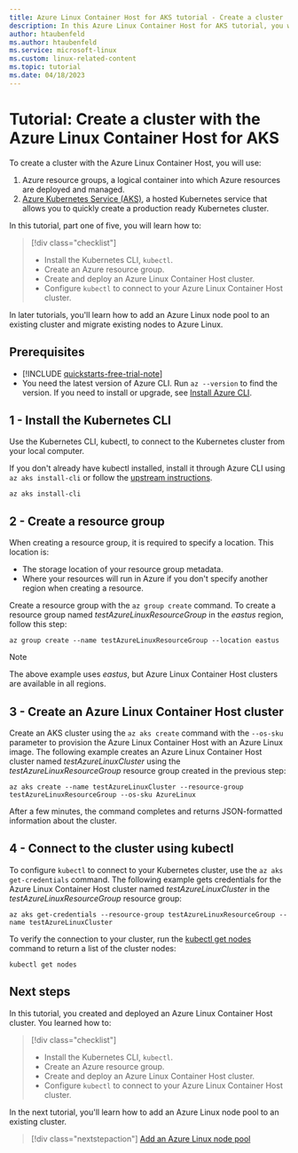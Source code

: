 ```yaml
---
title: Azure Linux Container Host for AKS tutorial - Create a cluster
description: In this Azure Linux Container Host for AKS tutorial, you will learn how to create an AKS cluster with Azure Linux.
author: htaubenfeld
ms.author: htaubenfeld
ms.service: microsoft-linux
ms.custom: linux-related-content
ms.topic: tutorial
ms.date: 04/18/2023
---
```


# Tutorial: Create a cluster with the Azure Linux Container Host for AKS

To create a cluster with the Azure Linux Container Host, you will use:
1. Azure resource groups, a logical container into which Azure resources are deployed and managed.
1. [Azure Kubernetes Service (AKS)](/azure/aks/intro-kubernetes), a hosted Kubernetes service that allows you to quickly create a production ready Kubernetes cluster.

In this tutorial, part one of five, you will learn how to:

> [!div class="checklist"]
> * Install the Kubernetes CLI, `kubectl`.
> * Create an Azure resource group.
> * Create and deploy an Azure Linux Container Host cluster.
> * Configure `kubectl` to connect to your Azure Linux Container Host cluster.

In later tutorials, you'll learn how to add an Azure Linux node pool to an existing cluster and migrate existing nodes to Azure Linux.

## Prerequisites

- [!INCLUDE [quickstarts-free-trial-note](~/reusable-content/ce-skilling/azure/includes/quickstarts-free-trial-note.md)]
- You need the latest version of Azure CLI. Run `az --version` to find the version. If you need to install or upgrade, see [Install Azure CLI](/cli/azure/install-azure-cli).

## 1 - Install the Kubernetes CLI

Use the Kubernetes CLI, kubectl, to connect to the Kubernetes cluster from your local computer.

If you don't already have kubectl installed, install it through Azure CLI using `az aks install-cli` or follow the [upstream instructions](https://kubernetes.io/docs/tasks/tools/install-kubectl-linux/).

```azurecli-interactive
az aks install-cli
```

## 2 - Create a resource group

When creating a resource group, it is required to specify a location. This location is: 
- The storage location of your resource group metadata.
- Where your resources will run in Azure if you don't specify another region when creating a resource.

Create a resource group with the `az group create` command. To create a resource group named *testAzureLinuxResourceGroup* in the *eastus* region, follow this step:

```azurecli-interactive
az group create --name testAzureLinuxResourceGroup --location eastus
```
> [!NOTE]
> The above example uses *eastus*, but Azure Linux Container Host clusters are available in all regions.

## 3 - Create an Azure Linux Container Host cluster

Create an AKS cluster using the `az aks create` command with the `--os-sku` parameter to provision the Azure Linux Container Host with an Azure Linux image. The following example creates an Azure Linux Container Host cluster named *testAzureLinuxCluster* using the *testAzureLinuxResourceGroup* resource group created in the previous step: 

```azurecli-interactive
az aks create --name testAzureLinuxCluster --resource-group testAzureLinuxResourceGroup --os-sku AzureLinux
```
After a few minutes, the command completes and returns JSON-formatted information about the cluster.

## 4 - Connect to the cluster using kubectl

To configure `kubectl` to connect to your Kubernetes cluster, use the `az aks get-credentials` command. The following example gets credentials for the Azure Linux Container Host cluster named *testAzureLinuxCluster* in the *testAzureLinuxResourceGroup* resource group:

```azurecli
az aks get-credentials --resource-group testAzureLinuxResourceGroup --name testAzureLinuxCluster
```

To verify the connection to your cluster, run the [kubectl get nodes](https://kubernetes.io/docs/reference/generated/kubectl/kubectl-commands#get) command to return a list of the cluster nodes:

```azurecli-interactive
kubectl get nodes
```

## Next steps

In this tutorial, you created and deployed an Azure Linux Container Host cluster. You learned how to: 

> [!div class="checklist"]
> * Install the Kubernetes CLI, `kubectl`.
> * Create an Azure resource group.
> * Create and deploy an Azure Linux Container Host cluster.
> * Configure `kubectl` to connect to your Azure Linux Container Host cluster.

In the next tutorial, you'll learn how to add an Azure Linux node pool to an existing cluster.

> [!div class="nextstepaction"]
> [Add an Azure Linux node pool](./tutorial-azure-linux-add-nodepool.md)

